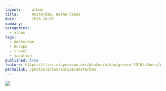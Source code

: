 ```yaml
---
layout:     album
title:      Amsterdam, Netherlands
date:       2018-10-07
summary:    
categories:
  - album
tags:
  - Amsterdam
  - Europe
  - travel
  - vacation
published: true
feature: https://files.claycarson.net/photos/album/greece-2018/athens/greece-11.jpg
permalink: /photos/album/europe/amsterdam
---
```


<img src="https://claycarson.net/wp-content/uploads/2018/11/img_0704-2.jpg">
<!--more-->
